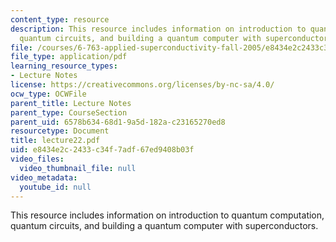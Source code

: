 ```yaml
---
content_type: resource
description: This resource includes information on introduction to quantum computation,
  quantum circuits, and building a quantum computer with superconductors.
file: /courses/6-763-applied-superconductivity-fall-2005/e8434e2c2433c34f7adf67ed9408b03f_lecture22.pdf
file_type: application/pdf
learning_resource_types:
- Lecture Notes
license: https://creativecommons.org/licenses/by-nc-sa/4.0/
ocw_type: OCWFile
parent_title: Lecture Notes
parent_type: CourseSection
parent_uid: 6578b634-68d1-9a5d-182a-c23165270ed8
resourcetype: Document
title: lecture22.pdf
uid: e8434e2c-2433-c34f-7adf-67ed9408b03f
video_files:
  video_thumbnail_file: null
video_metadata:
  youtube_id: null
---
```

This resource includes information on introduction to quantum computation, quantum circuits, and building a quantum computer with superconductors.